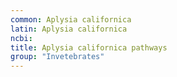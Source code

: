 ```yaml
---
common: Aplysia californica
latin: Aplysia californica
ncbi: 
title: Aplysia californica pathways
group: "Invetebrates"
---
```

